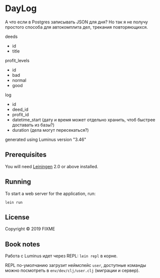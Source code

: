 # DayLog

А что если в Postgres записывать JSON для дня? Но так я не получу простого способа для автокомплита дел, трекания повторяющихся.

deeds
- id
- title

profit_levels
- id
- bad
- normal
- good

log
- id
- deed_id
- profit_id
- datetime_start (дату и время может отдельно хранить, чтоб быстрее доставать из базы?)
- duration (дела могут пересекаться?)

generated using Luminus version "3.46"




## Prerequisites

You will need [Leiningen][1] 2.0 or above installed.

[1]: https://github.com/technomancy/leiningen

## Running

To start a web server for the application, run:

    lein run 

## License

Copyright © 2019 FIXME


## Book notes
Работа с Luminus идет через REPL: `lein repl` в корне.

REPL по-умолчанию загрузит неймспейс `user`, доступные команды можно посмотреть в `env/dev/clj/user.clj` (миграции и сервер).